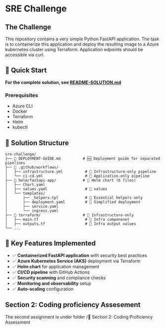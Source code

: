 # SRE Challenge

## The Challenge

This repository contains a very simple Python FastAPI application. The task is to containerize this application and deploy the resulting image to a Azure kubernetes cluster using Terraform. Application edpoints should be accessible via curl.

## 🚀 Quick Start

**For the complete solution, see [README-SOLUTION.md](README-SOLUTION.md)**

### Prerequisites
- Azure CLI
- Docker
- Terraform
- Helm
- kubectl

## 📁 Solution Structure

```
sre-challenge/
├── 📄 DEPLOYMENT-GUIDE.md          # 🆕 Deployment guide for separated pipelines
├── 📁 .github/workflows/
│   ├── infrastructure.yml          # 🔄 Infrastructure-only pipeline
│   └── ci-cd.yml                   # 🔄 Application-only pipeline
├── 📁 helm/fastapi-app/            # 🔄 Helm chart (6 files)
│   ├── Chart.yaml                  
│   ├── values.yaml                 # 🔄 values
│   └── templates/
│       ├── _helpers.tpl            # 🔄 Essential helpers only
│       ├── deployment.yaml         # 🔄 Simplified deployment
│       ├── service.yaml            
│       └── ingress.yaml            
├── 📁 terraform/                   # 🔄 Infrastructure-only
│   ├── main.tf                     # 🔄 Infra componenet 
│   ├── outputs.tf                  # 🔄 Infra output values
└── ...
```

## 🔗 Key Features Implemented

- ✅ **Containerized FastAPI application** with security best practices
- ✅ **Azure Kubernetes Service (AKS)** deployment via Terraform
- ✅ **Helm chart** for application management
- ✅ **CI/CD pipeline** with GitHub Actions
- ✅ **Security scanning** and compliance checks
- ✅ **Monitoring and observability** setup
- ✅ **Auto-scaling** configuration

## Section 2: Coding proficiency Assesement

The second assignment is under folder /📁 Section 2: Coding Proficiency Assessment

